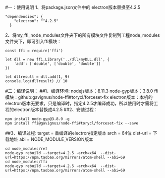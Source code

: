 #一：使用说明
1、将package.json文件中的 electron版本替换至4.2.5
```
"dependencies": {
    "electron": "^4.2.5"
  }
```
2、将my_ffi_node_modules文件夹下的所有模块文件复制到工程node_modules文件夹下，即可引入ffi模块：
```
const ffi = require('ffi')

let dll = new ffi.Library('../dll/myDLL.dll', {
    'add': ['double', ['double', 'double']]
})

let dllresult = dll.add(1, 9)
console.log(dllresult) // 10
```
#二：编译说明：
##1、编译环境:
nodejs版本：8.11.3
node-gyp版本：3.8.0
ffi模块：github:gavignus/node-ffi#torycl/forceset-fix
electron版本：本机的electron版本无要求，只是编译时，指定4.2.5才编译成功，所以使用时才需将工程的electron版本替换成4.2.5
##2、安装过程：
```
npm install node-gyp@3.8.0 -g
npm install ffi@gavignus/node-ffi#torycl/forceset-fix --save
```
##3、编译过程:
target = 重编译的electron指定版本
arch = 64位
dist-url = 下载地址
abi = NODE_MODULE_VERSION版本
```
cd node_modules/ref
node-gyp rebuild --target=4.2.5 -arch=x64  --dist-url=https://npm.taobao.org/mirrors/atom-shell --abi=69
cd node_modules/ffi
node-gyp rebuild --target=4.2.5 -arch=x64  --dist-url=https://npm.taobao.org/mirrors/atom-shell --abi=69
```
